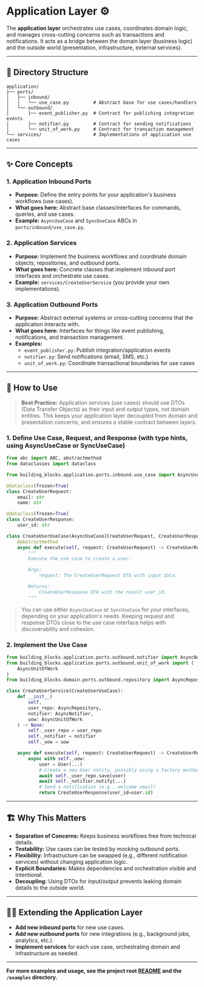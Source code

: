 # Application Layer ⚙️

The **application layer** orchestrates use cases, coordinates domain logic, and manages cross-cutting concerns such as transactions and notifications.
It acts as a bridge between the domain layer (business logic) and the outside world (presentation, infrastructure, external services).

---

## 📁 Directory Structure

```
application/
├── ports/
│   ├── inbound/
│   │   └── use_case.py         # Abstract base for use cases/handlers
│   └── outbound/
│       ├── event_publisher.py  # Contract for publishing integration events
│       ├── notifier.py         # Contract for sending notifications
│       └── unit_of_work.py     # Contract for transaction management
└── services/                   # Implementations of application use cases
```

---

## ✨ Core Concepts

### 1. **Application Inbound Ports**
- **Purpose:** Define the entry points for your application's business workflows (use cases).
- **What goes here:** Abstract base classes/interfaces for commands, queries, and use cases.
- **Example:** `AsyncUseCase` and `SyncUseCase` ABCs in `ports/inbound/use_case.py`.

### 2. **Application Services**
- **Purpose:** Implement the business workflows and coordinate domain objects, repositories, and outbound ports.
- **What goes here:** Concrete classes that implement inbound port interfaces and orchestrate use cases.
- **Example:** `services/CreateUserService` (you provide your own implementations).

### 3. **Application Outbound Ports**
- **Purpose:** Abstract external systems or cross-cutting concerns that the application interacts with.
- **What goes here:** Interfaces for things like event publishing, notifications, and transaction management.
- **Examples:**
  - `event_publisher.py`: Publish integration/application events
  - `notifier.py`: Send notifications (email, SMS, etc.)
  - `unit_of_work.py`: Coordinate transactional boundaries for use cases

---

## 🧩 How to Use

> **Best Practice:**
> Application services (use cases) should use DTOs (Data Transfer Objects) as their input and output types, not domain entities.
> This keeps your application layer decoupled from domain and presentation concerns, and ensures a stable contract between layers.

### 1. Define Use Case, Request, and Response (with type hints, using AsyncUseCase or SyncUseCase)

```python
from abc import ABC, abstractmethod
from dataclasses import dataclass

from building_blocks.application.ports.inbound.use_case import AsyncUseCase

@dataclass(frozen=True)
class CreateUserRequest:
    email: str
    name: str

@dataclass(frozen=True)
class CreateUserResponse:
    user_id: str

class CreateUserUseCase(AsyncUseCase[CreateUserRequest, CreateUserResponse], ABC):
    @abstractmethod
    async def execute(self, request: CreateUserRequest) -> CreateUserResponse:
        """
        Execute the use case to create a user.

        Args:
            request: The CreateUserRequest DTO with input data.

        Returns:
            CreateUserResponse DTO with the result user_id.
        """
```

> You can use either `AsyncUseCase` or `SyncUseCase` for your interfaces, depending on your application's needs.
> Keeping request and response DTOs close to the use case interface helps with discoverability and cohesion.

### 2. Implement the Use Case

```python
from building_blocks.application.ports.outbound.notifier import AsyncNotifier
from building_blocks.application.ports.outbound.unit_of_work import (
    AsyncUnitOfWork
)
from building_blocks.domain.ports.outbound.repository import AsyncRepository

class CreateUserService(CreateUserUseCase):
    def __init__(
        self,
        user_repo: AsyncRepository,
        notifier: AsyncNotifier,
        uow: AsyncUnitOfWork
    ) -> None:
        self._user_repo = user_repo
        self._notifier = notifier
        self._uow = uow

    async def execute(self, request: CreateUserRequest) -> CreateUserResponse:
        async with self._uow:
            user = User(...)
            # Create a new User entity, possibly using a factory method
            await self._user_repo.save(user)
            await self._notifier.notify(...)
            # Send a notification (e.g., welcome email)
            return CreateUserResponse(user_id=user.id)
```

---

## 🏗️ Why This Matters

- **Separation of Concerns:** Keeps business workflows free from technical details.
- **Testability:** Use cases can be tested by mocking outbound ports.
- **Flexibility:** Infrastructure can be swapped (e.g., different notification services) without changing application logic.
- **Explicit Boundaries:** Makes dependencies and orchestration visible and intentional.
- **Decoupling:** Using DTOs for input/output prevents leaking domain details to the outside world.

---

## 🧑‍💻 Extending the Application Layer

- **Add new inbound ports** for new use cases.
- **Add new outbound ports** for new integrations (e.g., background jobs, analytics, etc.).
- **Implement services** for each use case, orchestrating domain and infrastructure as needed.

---

**For more examples and usage, see the project root [README](../../README.md) and the `/examples` directory.**
